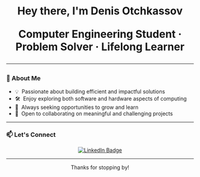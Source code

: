 <h1 align="center">Hey there, I'm Denis Otchkassov
<p align="center">Computer Engineering Student · Problem Solver · Lifelong Learner</p>

---

### 🧭 About Me
- 💡 &nbsp;Passionate about building efficient and impactful solutions  
- 🛠️ &nbsp;Enjoy exploring both software and hardware aspects of computing  
- 📘 &nbsp;Always seeking opportunities to grow and learn  
- 🤝 &nbsp;Open to collaborating on meaningful and challenging projects  

---

### 📫 Let's Connect

<p align="center">
  <a href="https://www.linkedin.com/in/denis-otchkassov/" target="_blank">
    <img src="https://img.shields.io/badge/LinkedIn-Connect-blue?style=for-the-badge&logo=linkedin" alt="LinkedIn Badge"/>
  </a>
</p>

---

<p align="center">Thanks for stopping by!</p>
